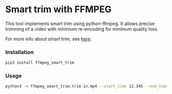 Smart trim with FFMPEG
===========================

This tool implements smart trim using python-ffmpeg.
It allows precise trimming of a video with minimum re-encoding for minimum quality loss. 

For more info about smart trim, see [here](https://superuser.com/questions/1039083/smart-trim-an-h-264-mp4-video-file-in-ffmpeg).

### Installation

```bash
pip3 install ffmpeg_smart_trim
```

### Usage

```bash
python3 -m ffmpeg_smart_trim.trim in.mp4 --start_time 12.345 --end_time 67.890 --output out.mp4
```
